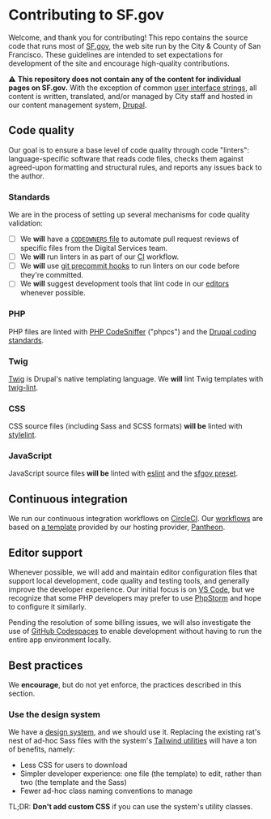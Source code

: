 # Contributing to SF.gov

Welcome, and thank you for contributing! This repo contains the source code that runs most of [SF.gov], the web site run by the City & County of San Francisco. These guidelines are intended to set expectations for development of the site and encourage high-quality contributions.

⚠️ **This repository does not contain any of the content for individual pages on SF.gov.** With the exception of common [user interface strings][ui strings], all content is written, translated, and/or managed by City staff and hosted in our content management system, [Drupal].

## Code quality
Our goal is to ensure a base level of code quality through code "linters": language-specific software that reads code files, checks them against agreed-upon formatting and structural rules, and reports any issues back to the author.

### Standards
We are in the process of setting up several mechanisms for code quality validation:

- [ ] We **will** have a [`CODEOWNERS` file][codeowners] to automate pull request reviews of specific files from the Digital Services team.
- [ ] We **will** run linters in as part of our [CI](#continuous-integration) workflow.
- [ ] We **will** use [git precommit hooks]() to run linters on our code before they're committed.
- [ ] We **will** suggest development tools that lint code in our [editors](#editor-support) whenever possible.

### PHP
PHP files are linted with [PHP CodeSniffer][] ("phpcs") and the [Drupal coding standards].

### Twig
[Twig] is Drupal's native templating language. We **will** lint Twig templates with [twig-lint](https://github.com/asm89/twig-lint).

### CSS
CSS source files (including Sass and SCSS formats) **will be** linted with [stylelint].

### JavaScript
JavaScript source files **will be** linted with [eslint] and the [sfgov preset][eslint-plugin-sfgov].

## Continuous integration
We run our continuous integration workflows on [CircleCI](). Our
[workflows](../.circleci) are based on [a template](https://github.com/pantheon-systems/example-drops-8-composer) provided by our hosting provider, [Pantheon].

## Editor support
Whenever possible, we will add and maintain editor configuration files that support local development, code quality and testing tools, and generally improve the developer experience. Our initial focus is on [VS Code], but we recognize that some PHP developers may prefer to use [PhpStorm] and hope to configure it similarly.

Pending the resolution of some billing issues, we will also investigate the use of [GitHub Codespaces][codespaces] to enable development without having to run the entire app environment locally.

## Best practices
We **encourage**, but do not yet enforce, the practices described in this section.

<!-- 
### Best practice title

A brief description of the best practice.

**Why**: Explain why this is important, useful, etc.
**How**: If necessary, explain implementation details, refactoring process, etc.
-->

### Use the design system
We have a [design system], and we should use it. Replacing the existing rat's nest of ad-hoc Sass files with the system's [Tailwind utilities] will have a ton of benefits, namely:

- Less CSS for users to download
- Simpler developer experience: one file (the template) to edit, rather than two (the template and the Sass)
- Fewer ad-hoc class naming conventions to manage

TL;DR: **Don't add custom CSS** if you can use the system's utility classes.


[codeowners]: https://docs.github.com/en/repositories/managing-your-repositorys-settings-and-features/customizing-your-repository/about-code-owners
[codespaces]: https://github.com/features/codespaces
[design system]: https://design-system.sf.gov
[drupal]: https://www.drupal.org/
[drupal coding standards]: https://www.drupal.org/docs/develop/standards/coding-standards
[eslint]: https://eslint.org/
[eslint-plugin-sfgov]: https://github.com/SFDigitalServices/eslint-plugin-sfgov
[pantheon]: https://pantheon.io/
[php codesniffer]: https://github.com/squizlabs/PHP_CodeSniffer
[phpstorm]: https://www.jetbrains.com/phpstorm/
[sf.gov]: https://sf.gov
[stylelint]: https://stylelint.io
[tailwind utilities]: https://v2.tailwindcss.com/docs/utility-first
[twig]: https://twig.symfony.com/
[ui strings]: https://www.drupal.org/project/string_translation_ui
[vs code]: https://code.visualstudio.com/